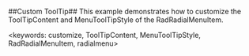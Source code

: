 ##Custom ToolTip##
This example demonstrates how to customize the ToolTipContent and MenuToolTipStyle of the RadRadialMenuItem.

<keywords: customize, ToolTipContent, MenuToolTipStyle, RadRadialMenuItem, radialmenu>